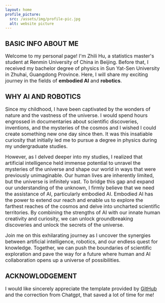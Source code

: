 ```yaml
---
layout: home
profile_picture:
  src: /assets/img/profile-pic.jpg
  alt: website picture
---
```



## BASIC INFO ABOUT ME
<p>
  <font size="3">
Welcome to my personal page! I'm Zhili Hu, a statistics master's student at Renmin University of China in Beijing. Before that, I received my bachelor degree of physics in Sun Yat-Sen University in Zhuhai, Guangdong Province. Here, I will share my exciting journey in the fields of <strong>embodied AI</strong> and <strong>robotics</strong>.
  </font>
 
</p>

## WHY AI AND ROBOTICS
<p>
  <font size="3">
Since my childhood, I have been captivated by the wonders of nature and the vastness of the universe. I would spend hours engrossed in documentaries about scientific discoveries, inventions, and the mysteries of the cosmos and I wished I could create something new one day since then. It was this insatiable curiosity that initially led me to pursue a degree in physics during my undergraduate studies.  
     </font>
</p>
<p>
  <font size="3">
However, as I delved deeper into my studies, I realized that artificial intelligence held immense potential to unravel the mysteries of the universe and shape our world in ways that were previously unimaginable. Our human lives are inherently limited, but the universe is infinitely vast. To bridge this gap and expand our understanding of the unknown, I firmly believe that we need the assistance of AI, particularly embodied AI.
Embodied AI has the power to extend our reach and enable us to explore the farthest reaches of the cosmos and delve into uncharted scientific territories. By combining the strengths of AI with our innate human creativity and curiosity, we can unlock groundbreaking discoveries and unlock the secrets of the universe.
  </font>
</p>
<p> 
  <font size="3">
Join me on this exhilarating journey as I uncover the synergies between artificial intelligence, robotics, and our endless quest for knowledge. Together, we can push the boundaries of scientific exploration and pave the way for a future where human and AI collaboration opens up a universe of possibilities.
 </font>
</p>

## ACKNOWLODGEMENT
<p>
  <font size="3">
  I would like sincerely appreciate the template provided by <a href="https://github.com/eliottvincent/bay">GitHub</a> and the correction from Chatgpt, that saved a lot of time for me!
   </font>
</p>

